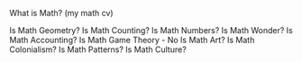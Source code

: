 What is Math? (my math cv)

Is Math Geometry?
Is Math Counting?
Is Math Numbers?
Is Math Wonder?
Is Math Accounting?
Is Math Game Theory - No
Is Math Art?
Is Math Colonialism?
Is Math Patterns?
Is Math Culture?

